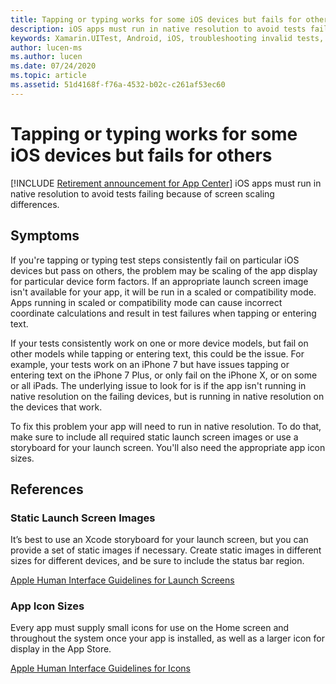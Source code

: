 ```yaml
---
title: Tapping or typing works for some iOS devices but fails for others
description: iOS apps must run in native resolution to avoid tests failing because of screen scaling differences
keywords: Xamarin.UITest, Android, iOS, troubleshooting invalid tests, running tests
author: lucen-ms
ms.author: lucen
ms.date: 07/24/2020
ms.topic: article
ms.assetid: 51d4168f-f76a-4532-b02c-c261af53ec60
---
```


# Tapping or typing works for some iOS devices but fails for others
[!INCLUDE [Retirement announcement for App Center](~/includes/retirement.md)]
iOS apps must run in native resolution to avoid tests failing because of screen scaling differences.

## Symptoms
If you're tapping or typing test steps consistently fail on particular iOS devices but pass on others, the problem may be scaling of the app display for particular device form factors. If an appropriate launch screen image isn't available for your app, it will be run in a scaled or compatibility mode. Apps running in scaled or compatibility mode can cause incorrect coordinate calculations and result in test failures when tapping or entering text.

If your tests consistently work on one or more device models, but fail on other models while tapping or entering text, this could be the issue. For example, your tests work on an iPhone 7 but have issues tapping or entering text on the iPhone 7 Plus, or only fail on the iPhone X, or on some or all iPads. The underlying issue to look for is if the app isn't running in native resolution on the failing devices, but is running in native resolution on the devices that work.

To fix this problem your app will need to run in native resolution. To do that, make sure to include all required static launch screen images or use a storyboard for your launch screen. You'll also need the appropriate app icon sizes. 

## References
### Static Launch Screen Images
It’s best to use an Xcode storyboard for your launch screen, but you can provide a set of static images if necessary. Create static images in different sizes for different devices, and be sure to include the status bar region.

[Apple Human Interface Guidelines for Launch Screens](https://developer.apple.com/ios/human-interface-guidelines/icons-and-images/launch-screen/)

### App Icon Sizes
Every app must supply small icons for use on the Home screen and throughout the system once your app is installed, as well as a larger icon for display in the App Store.

[Apple Human Interface Guidelines for Icons](https://developer.apple.com/ios/human-interface-guidelines/icons-and-images/app-icon/)